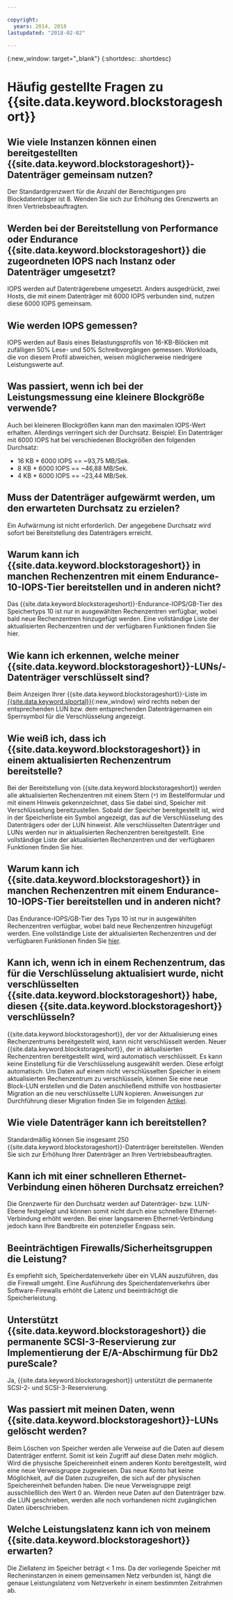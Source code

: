 ```yaml
---

copyright:
  years: 2014, 2018
lastupdated: "2018-02-02"

---
```

{:new_window: target="_blank"}
{:shortdesc: .shortdesc}

# Häufig gestellte Fragen zu {{site.data.keyword.blockstorageshort}}

## Wie viele Instanzen können einen bereitgestellten {{site.data.keyword.blockstorageshort}}-Datenträger gemeinsam nutzen?
Der Standardgrenzwert für die Anzahl der Berechtigungen pro Blockdatenträger ist 8. Wenden Sie sich zur Erhöhung des Grenzwerts an Ihren Vertriebsbeauftragten.

## Werden bei der Bereitstellung von Performance oder Endurance {{site.data.keyword.blockstorageshort}} die zugeordneten IOPS nach Instanz oder Datenträger umgesetzt?
IOPS werden auf Datenträgerebene umgesetzt. Anders ausgedrückt, zwei Hosts, die mit einem Datenträger mit 6000 IOPS verbunden sind, nutzen diese 6000 IOPS gemeinsam.

## Wie werden IOPS gemessen?
IOPS werden auf Basis eines Belastungsprofils von 16-KB-Blöcken mit zufälligen 50% Lese- und 50% Schreibvorgängen gemessen. Workloads, die von diesem Profil abweichen, weisen möglicherweise niedrigere Leistungswerte auf.

## Was passiert, wenn ich bei der Leistungsmessung eine kleinere Blockgröße verwende?
Auch bei kleineren Blockgrößen kann man den maximalen IOPS-Wert erhalten. Allerdings verringert sich der Durchsatz. Beispiel: Ein Datenträger mit 6000 IOPS hat bei verschiedenen Blockgrößen den folgenden Durchsatz:

- 16 KB * 6000 IOPS == ~93,75 MB/Sek. 
-  8 KB * 6000 IOPS == ~46,88 MB/Sek.
-  4 KB * 6000 IOPS == ~23,44 MB/Sek.

## Muss der Datenträger aufgewärmt werden, um den erwarteten Durchsatz zu erzielen?
Ein Aufwärmung ist nicht erforderlich. Der angegebene Durchsatz wird sofort bei Bereitstellung des Datenträgers erreicht.

## Warum kann ich {{site.data.keyword.blockstorageshort}} in manchen Rechenzentren mit einem Endurance-10-IOPS-Tier bereitstellen und in anderen nicht?
Das {{site.data.keyword.blockstorageshort}}-Endurance-IOPS/GB-Tier des Speichertyps 10 ist nur in ausgewählten Rechenzentren verfügbar, wobei bald neue Rechenzentren hinzugefügt werden. Eine vollständige Liste der aktualisierten Rechenzentren und der verfügbaren Funktionen finden Sie hier.

## Wie kann ich erkennen, welche meiner {{site.data.keyword.blockstorageshort}}-LUNs/-Datenträger verschlüsselt sind?
Beim Anzeigen Ihrer {{site.data.keyword.blockstorageshort}}-Liste im [{{site.data.keyword.slportal}}](https://control.softlayer.com/){:new_window} wird rechts neben der entsprechenden LUN bzw. dem entsprechenden Datenträgernamen ein Sperrsymbol für die Verschlüsselung angezeigt.

## Wie weiß ich, dass ich {{site.data.keyword.blockstorageshort}} in einem aktualisierten Rechenzentrum bereitstelle?
Bei der Bereitstellung von {{site.data.keyword.blockstorageshort}} werden alle aktualisierten Rechenzentren mit einem Stern (`*`) im Bestellformular und mit einem Hinweis gekennzeichnet, dass Sie dabei sind, Speicher mit Verschlüsselung bereitzustellen. Sobald der Speicher bereitgestellt ist, wird in der Speicherliste ein Symbol angezeigt, das auf die Verschlüsselung des Datenträgers oder der LUN hinweist. Alle verschlüsselten Datenträger und LUNs werden nur in aktualisierten Rechenzentren bereitgestellt. Eine vollständige Liste der aktualisierten Rechenzentren und der verfügbaren Funktionen finden Sie hier.

## Warum kann ich {{site.data.keyword.blockstorageshort}} in manchen Rechenzentren mit einem Endurance-10-IOPS-Tier bereitstellen und in anderen nicht?
Das Endurance-IOPS/GB-Tier des Typs 10 ist nur in ausgewählten Rechenzentren verfügbar, wobei bald neue Rechenzentren hinzugefügt werden. Eine vollständige Liste der aktualisierten Rechenzentren und der verfügbaren Funktionen finden Sie [hier](new-ibm-block-and-file-storage-location-and-features.html).

## Kann ich, wenn ich in einem Rechenzentrum, das für die Verschlüsselung aktualisiert wurde, nicht verschlüsselten {{site.data.keyword.blockstorageshort}} habe, diesen {{site.data.keyword.blockstorageshort}} verschlüsseln?
{{site.data.keyword.blockstorageshort}}, der vor der Aktualisierung eines Rechenzentrums bereitgestellt wird, kann nicht verschlüsselt werden.
Neuer {{site.data.keyword.blockstorageshort}}, der in aktualisierten Rechenzentren bereitgestellt wird, wird automatisch verschlüsselt. Es kann keine Einstellung für die Verschlüsselung ausgewählt werden. Diese erfolgt automatisch.
Um Daten auf einem nicht verschlüsselten Speicher in einem aktualisierten Rechenzentrum zu verschlüsseln, können Sie eine neue Block-LUN erstellen und die Daten anschließend mithilfe von hostbasierter Migration an die neu verschlüsselte LUN kopieren. Anweisungen zur Durchführung dieser Migration finden Sie im folgenden [Artikel](migrate-block-storage-encrypted-block-storage).

## Wie viele Datenträger kann ich bereitstellen?
Standardmäßig können Sie insgesamt 250 {{site.data.keyword.blockstorageshort}}-Datenträger bereitstellen. Wenden Sie sich zur Erhöhung Ihrer Datenträger an Ihren Vertriebsbeauftragten.

## Kann ich mit einer schnelleren Ethernet-Verbindung einen höheren Durchsatz erreichen?
Die Grenzwerte für den Durchsatz werden auf Datenträger- bzw. LUN-Ebene festgelegt und können somit nicht durch eine schnellere Ethernet-Verbindung erhöht werden. Bei einer langsameren Ethernet-Verbindung jedoch kann Ihre Bandbreite ein potenzieller Engpass sein.

## Beeinträchtigen Firewalls/Sicherheitsgruppen die Leistung?
Es empfiehlt sich, Speicherdatenverkehr über ein VLAN auszuführen, das die Firewall umgeht. Eine Ausführung des Speicherdatenverkehrs über Software-Firewalls erhöht die Latenz und beeinträchtigt die Speicherleistung.

## Unterstützt {{site.data.keyword.blockstorageshort}} die permanente SCSI-3-Reservierung zur Implementierung der E/A-Abschirmung für Db2 pureScale?
Ja, {{site.data.keyword.blockstorageshort}} unterstützt die permanente SCSI-2- und SCSI-3-Reservierung.

## Was passiert mit meinen Daten, wenn {{site.data.keyword.blockstorageshort}}-LUNs gelöscht werden?

Beim Löschen von Speicher werden alle Verweise auf die Daten auf diesem Datenträger entfernt. Somit ist kein Zugriff auf diese Daten mehr möglich. Wird die physische Speichereinheit einem anderen Konto bereitgestellt, wird eine neue Verweisgruppe zugewiesen. Das neue Konto hat keine Möglichkeit, auf die Daten zuzugreifen, die sich auf der physischen Speichereinheit befunden haben. Die neue Verweisgruppe zeigt ausschließlich den Wert 0 an. Werden neue Daten auf den Datenträger bzw. die LUN geschrieben, werden alle noch vorhandenen nicht zugänglichen Daten überschrieben. 

## Welche Leistungslatenz kann ich von meinem {{site.data.keyword.blockstorageshort}} erwarten?   

Die Ziellatenz im Speicher beträgt < 1 ms. Da der vorliegende Speicher mit Recheninstanzen in einem gemeinsamen Netz verbunden ist, hängt die genaue Leistungslatenz vom Netzverkehr in einem bestimmten Zeitrahmen ab.
